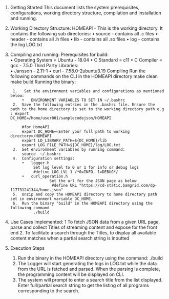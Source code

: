 1. Getting Started
        This document lists the system prerequisites, configurations, working directory structure, compilation and installation and running.
2. Working Directory Structure:
	HOMEAPI - This is the working directory. It contains the following sub directories:
	•	source - contains all .c files
	•	header - contains all .h files
	•	lib    - contains all .so files
	•	log    - contains the log LOG.txt
3. Compiling and running: 
	Prerequisites for build:	
	•	Operating System = Ubuntu - 18.04
	•	C Standard = c11
	•	C Compiler = gcc - 7.5.0
	Third Party Libraries:	
	•	Jansson - 2.11-1
	•	curl - 7.58.0-2ubuntu3.19
	Compiling
		Run the following commands on the CLI in the HOMEAPI directory
		make clean
		make build
	Running  the binary:

		1.	 Set the environment variables and configurations as mentioned below:	
			•	ENVIRONMENT VARIABLES TO SET IN ~/.bashrc
		2. 	Save the following entries in the .bashrc file. Ensure the path to the home directory is set to the working directory path e.g : export 				DC_HOME=/home/user001/samplecodejson/HOMEAPI
		
			#for HomeAPI
			export DC_HOME=<Enter your full path to working directory>/HOMEAPI
			export LD_LIBRARY_PATH=${DC_HOME}/lib
			export LOG_FILE_PATH=${DC_HOME}/log/LOG.txt
		3.	Set environment variables by running command:
			source  ~/.bashrc
		4.	Configuration settings:
			•	logger.h 	
				 Set log level to 0 or 1 for info or debug logs
				 #define LOG_LVL 1 /*0=INFO, 1=DEBUG*/
			•	curl_operation.h
 	              		Set the url for the JSON page as below
 	            		 #define URL "https://cd-static.bamgrid.com/dp-117731241344/home.json"
		5.	Unzip and copy the HOMEAPI directory to home directory path set in environment variable DC_HOME.
		6.	Run the binary "build" in the HOMEAPI directory using the following command
				 ./build
4.  Use Cases Implemented:
	1	To fetch JSON data from a given URL page, parse and collect Titles of streaming content and expose for the front end
	2.	To facilitate a search through the Titles, to display all available content matches when a partial search string is inputted 
5. Execution Steps

	1.	Run the binary in the HOMEAPI directory using the command: 
		./build
	2.	The Logger will start generating the logs in LOG.txt while the data from the URL is fetched and parsed. When the parsing is complete, the 			programming content will be displayed on CLI.
	3.	The system will prompt to enter a search title from the list displayed. Enter full/partial search string to get the listing of all programs 			corresponding to the search.



